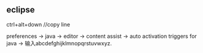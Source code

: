 ## eclipse
ctrl+alt+down //copy line

preferences -> java -> editor -> content assist -> auto activation triggers for java -> 输入abcdefghijklmnopqrstuvwxyz.
